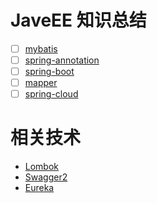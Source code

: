 # JaveEE 知识总结

- [ ] [mybatis](https://github.com/colg-cloud/JavaEE/tree/master/mybatis) 
- [ ] [spring-annotation](https://github.com/colg-cloud/JavaEE/tree/master/spring-annotation) 
- [ ] [spring-boot](https://github.com/colg-cloud/JavaEE/tree/master/spring-boot)
- [ ] [mapper](https://github.com/colg-cloud/JavaEE/tree/master/mapper) 
- [ ] [spring-cloud](https://github.com/colg-cloud/JavaEE/tree/master/spring-cloud)

# 相关技术

-   [Lombok](https://github.com/colg-cloud/JavaEE/tree/master/spring-cloud/spring-cloud-parent/spring-cloud-api)
-   [Swagger2](https://github.com/colg-cloud/JavaEE/tree/master/spring-cloud/spring-cloud-parent/spring-cloud-provider-dept-8001)
-   [Eureka](https://github.com/colg-cloud/JavaEE/tree/master/spring-cloud/spring-cloud-parent/spring-cloud-eureka-7001)

